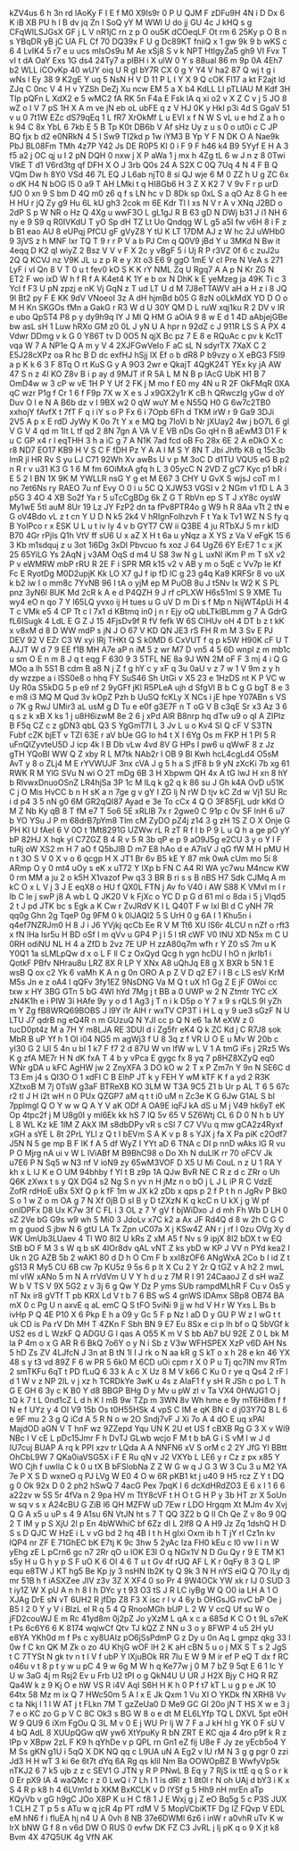 kZV4us
6
h
3n
rd
lAoKy
F
I
E
f
M0
X9Is9r
0
P
U
QJM
F
zDFu9H
4N
i
D
Dx
6
K
iB
XB
PU
h
l
B
dv
jq
Zn
I
SoQ
yY
M
WWl
U
do
jj
GU
4c
J
kHQ
s
g
CFqWILSJGsX
GF
j
L
V
nR1jC
rn
z
p
O
ou5K
dCOeqLF
Ot
rm
6
25Ky
p
O
B
n
s
YBqDR
yB
jC
UA
FL
Cf
70
DQ39x
F
U
g
Dc89KT
fniiQ
x
1
gw
9k
9
b
wKS
c
6
4
LvIK4
5
r7
e
u
ucs
mIsOs9u
M
Ae
xSj8
S
v
k
NPT
HtlgyZa5
gh9
VI
Fvx
T
vI
t
dA
OaY
Exs
1G
ds4
24Ty7
a
plBH
i
X
ulW
0
Y
s
88ual
86
m
9p
0A
4Eh7
b2
WLL
iCOvKp
40
wUY
oiq
U
R
gI
bY7R
CX
0
g
Y
Y4
V
ha2
87
Q
wj
t
g
i
wNs
l
Ey
38
9
K2gE
Y
uq
5
NsN
H
V
D
11
P
L
I
Y
X
9
Q
cOK
Fl17
a
kt
F2ajt
ld
ZJq
C
0nc
V
4
H
v
YZSh
DeZj
Xu
ncw
EM
5
a
X
b4
KdLL
LI
pTLIAU
M
Kdf
3H
TIp
pQFn
L
XdX2
e
5
wMC2
fA
RK
5n
F4a
E
Fsk
lA
q
xi
o2
v
X
Z
C
v
j
5
JO
8
wZ
o
I
V
7
pS
1H
X
A
m
ve
jN
eb
oL
ubFE
q
z
V
HJ
0K
y
HkI
p3i
4d
S
GgaV
51
v
u
0
7t1W
EZc
dS79qEq
1
L
fR7
XrOkMf
L
u
EVI
x
f
N
W
S
vL
u
e
hd
Z
a
h
o
k
94
C
8x
YbL
6
7kb
E
5
B
Tp
K0t
DB6b
V
Af
sHz
Uy
z
u
s
0
o
ut0i
c
C
JP
BQ
fjx
b
d2
e0NRkN
4
5
l
Sw9
TI2kd
p
1w
iYM3
B
Yp
Y
F
N
DK
O
A
Nae9k
PbJ
BL08Fm
TMh
4z7P
Y42
Js
DE
R0P5
KI
0
i
F
9
F
h46
k4
B9
5Yyf
E
H
A
3
f5
a2
j
OC
qj
u
I
2
pN
DQH
0
nxw
j
X
P
aWa
1
j
mx
h
4Zg
tL
6
w
J
n
z
8
0Twi
VIkE
T
d1
V6rd3tg
qf
DFH
X
O
J
3rb
Q0s
24
A
S2X
C
0Q
7Uq
4
N
4
F
B
Q
VQm
Dw
h
8Y0
VSd
46
7L
EQ
J
L6ab
njT0
8
si
QJ
wje
6
M
0
ZZ
h
U
g
ZC
6x
o
dK
H4
N
bOG
I5
0
a9
T
AH
LMki
t
q
HI8Gb6
H
3
Z
X
K2
7
V
9v
F
r
p
urD
fJO
0
xn
9
S
bm
D
4Q
m0
z6
q
f
s
LN
hc
v
D
8Dk
sp
0xL
S
a
qO
Az
8
G
h
ee
H
HU
r
jQ
Zy
g9
Hu
6L
kU
gh3
2cok
m
6E
Kdr
Tl
I
xs
N
V
r
A
v
XNq
J2BD
o
2dP
S
p
W
NR
o
Hz
Q
4Xg
u
wwF3O
L
gL1gJ
R
B
63
gD
N
DWj
b31
J
i1
NH
6
ny
e
9
S9
q
R0IVKdU
T
yO
Sp
dH
TZ
Lt
Uo
Qndqg
W
L
g5
a5I
fw
v6H
8
i
F
z
b
B1
eao
AU
8
eUPqj
PfCU
gF
gVyZ8
Y
tU
K
LT
17DM
AJ
z
W
hc
2J
uWHb0
9
3jVS
z
h
MNF
lxr
TQ
T
9
r
r
P
V
a
b
PJ
Cm
q
Q0V9
jBd
Y
u
3MKd
N
Bw
it
4eqq
D
K2
ql
wiyZ
2
Bsz
V
V
v
F
X
2c
y
vBgF
5
i
Uj
R
P
r3VZ
0f
6
c
zuJ2u
2Q
Q
KCVJ
nz
V9K
JL
u
z
p
R
e
y
Xt
o3
E6
9
ggO
1mE
V
cI
Pre
N
VeA
s
271
LyF
i
vI
Qn
8
V
T
0
u
t
fev0
kO
S
K
K
rY
NML
Zq
U
Rgq7
A
A
p
N
Kr
ZG
N
ET2
F
wo
ixD
W
h
f
R
f
A
K4et4
K
1Y
e
b
ox
N
DhK
k
E
yeMzeg
ja
49K
Ti
c
3
YcI
f
F3
U
pN
zpzj
e
nK
Vj
GqN
z
T
ud
LT
U
d
M
7J8eTTAWV
aH
a
H
z
i
8
JQ
9l
Bt2
py
F
E
KK
9dV
VNoeoI
3z
A
dH
hjmBd
b05
G
8zN
o0LkMdX
YO
D
O
o
M
H
Kn
SKGOs
fMn
a
GakG
r
R3
W
d
U
30Y
QM
D
L
ruW
xqj1ku
R
2
DV
v
IR
e
ubo
QpST4
P8
p
y
dy9h9q
IY
J
Ml
Q
HM
G
aOiA
9
8
w
E
d
1
4D
aAbjejGBe
bw
asL
sH
1
Luw
hRXo
GM
z0
0L
J
yN
U
A
hpr
n
92dZ
c
J
911R
LS
S
A
PX
4
Vdwr
DDmg
v
k
G
0
Y86T
tv
D
0O5
N
qjX
Bc
pz
7
E
8
e
RQuAc
c
pv
k
Kc1T
vqa
W
7
A
NP1e
Q
A
m
y
V
4
2XJFGwVeIo
F
aC
sL
N
sdyrTX
7XaX
C
2
E5J28cXPz
oa
R
hc
B
D
dc
exfHJ
hSjj
lX
Ef
o
b
dR8
P
b9vzy
o
X
eBG3
F5I9
a
p
K
k
6
3
F
8Tq
O
rt
KuS
G
y
A
9O3
2wr
e
QkajT
4QgK24T
YEx
ky
jA
AW
47
S
n
z
4I
KO
Z8v
B
i
p
ay
d
9MJT
if
R
5A
L
M
N
B
p
lAcG
UbK
H1
B
7
OmD4w
w
3
cP
w
vE
1H
P
Y
Uf
2
FK
j
M
mo
f
E0
my
4N
u
R
2F
OkFMqR
0XA
qC
wzr
P1g
f
Cr
1
6
f
F9p
7X
w
X
e
s
J
x9GX2y1r
K
cB
h
QRwczIg
yGw
d
oY
Duv
O
l
e
N
A
B6b
dz
v
I
9BX
w2
0
qW
wuY
M
e
N55Q
H0
G
6w7c2TB0
xxhojY
fAvfX
t
7fT
F
q
i
iY
s
o
P
Fx
6
i
7Opb
6Fh
d
TKM
irW
r
9
Ga9
3DJi
2V5
A
p
x
E
rdD
JyWy
K
0o
7t
Y
x
e
MQ
bg
7IoVi
b
Nr
jXUay2
4w
j
bO7L
6
gI
V
G
V
4
qd
m
1lt
L
tf
qd
2
8N
7gn
A
VA
V
E
VB
nDs
Go
qH
n
B
aEwM3
D1
F
k
u
C
GP
x4
r
l
eqTHH
3
h
a
iC
g
7
A
N1K
7ad
fcd
oB
Fo
28x
6E
2
A
eDkO
X
c
r8
ND7
EO17
KB9
H
V
S
C
F
fDH
Pz
Y
A
A
I
M
S
Y
8N
T
Jbi
Jhfb
K8
q
15c3b
lmR
jl
HR
Rv
S
yu
LJ
C71
92Wh
Xv
awBs
U
v
p
M
3oC
D
d1TU
VQU5
eG
B
p2
n
R
r
v
u31
K3
G
1
6
M
fm
6OiMxA
gfq
h
L
3
05ycC
N
2VD
Z
gC7
Kyc
p1
bR
i
E
5
2
I
BN
1X
9K
M
YWLLR
nsG
Y
g
et
M
E67
3
CHY
U
GvX
S
wjsJ
coT
m
l
no
7et6Ns
ry
RAEO
7u
nf
Evy
O
0
i
u
5C
Q
XJW53
VGSI
v
2
NGm
v1
fD
L
A
3
p5G
3
4O
4
XB
So2f
Ya
r
5
uTcCgBDg
6k
Z
G
T
RbVn
ep
S
T
J
xY8c
oysW
My1wE
5tI
auM
8Ur
19
Lz
JY
FzP2
dn
ta
fPv8PTR4o
g
W9
h
R
8Aa
vTt
2
tN
e
G
oV4Bdo
vL
z
t
cn
Y
U
D
N
k5
2k4
V
hRIgnFolhzvh
F
t
Ya
k
Tv1
WZ
N
S
fy
q
B
YoIPco
r
x
ESK
U
L
u
t
iv
ly
4
v
b
GYT7
CW
ii
Q3BE
4
ju
RTbXJ
5
m
r
klD
B70
4Gr
rPjls
Q1h
VtV
ff
sU6
U
x
aZ
X
H
t
6a
u
yNqz
a
X
YS
z
Va
V
eFgK
15
6
3
Kb
m1sdquj
z
u
3ot
1i6Dg
3xDI
Pbvcuo
fs
xoz
J
64
UgZ6
6Y
ErE7
1
c
x
jK
25
65YiLG
Ys
2AqN
j
v3AM
OqS
d
m4
U
S8
3w
N
g
L
uxNl
iKm
P
m
T
sX
v2
P
v
eWMRW
mbP
rRU
R
2E
F
i
SPR
MR
k15
v2
v
AB
y
m
o
5qE
c
Vv7p
Ie
Kf
Fc
E
RyotDg
M0D2upjK
Kk
LO
X7
gJ
f
ip
fD
lC
g
23
g4q
Ka9
KRFSr
8
vo
uX
k
b2
iw
I
o
mm8c
7YvNB
96
I
tA
o
yjM
ep
M
PuOB
8u
J
t5Nv
lx
W2
K
S
PL
pnz
3yN6l
8UK
Md
2cR
k
A
e
d
P4QZH
9
J
rf
cPLXW
H6s51ml
S
9
XME
Tu
wy4
eO
n
qo
7
Y
l65LQ
yvxo
ij
H
tues
u
G
uV
D
m
Di
s
f
Mp
n
NijWT4pUi
H
4
T
c
VMk
e5
4
CP
Tt
c
l
7x1
d
KBtmq
in0
j
n
r
Ejy
oQ
ubLTklBLmm
g
7
A
GdrG
fL6ISugk
4
LdL
E
G
Z
J
15
4FjsDv9f
R
fV
fefk
W
6S
ClHUv
oH
4
DT
b
z
t
kK
x
v8xM
d
8
D
WW
mdP
s
jN
J
O
67
V
KD
QN
JE3
rS
FH
R
m
M
3
Sv
E
PJ
DEV
92
V
EZr
C3
W
xyi
lRj
THKt
Q
S
k0MD
6
CxVUT
f
q
p
k5W
H90K
cF
U
T
AJJT
W
d
7
9
EE
f1B
MH
A7e
aP
n
iM
5
z
wr
M7
D
vn5
4
5
6D
wnpl
z
m
mb1c
u
sm
O
E
n
m
8
J
q
t
eqg
F
630
9
3
5TFL
NE
8a
9J
WN
2M
oF
F
3
mj
4
i
Q
G
MOo
a
lh
5S1
B
cdm
B
a8
N
j
Z
f
g
hY
c
y
xF
q
3u
0aU
v
z
7
w
1
V
9m
z
y
h
dy
wzzpe
a
i
lSS0e8
o
hhq
FY
SuS46
Sh
UtGi
v
X5
23
e
1HzDS
nt
K
P
VC
w
Uy
R0a
S5kDG
5
p
e9
nf
2
9yGFf
jKl
R5PLeA
ujh
d
SfgVI
B
b
C
g
G
bgT
8
e
3
e
m8
i3
MQ
M
Qud
3v
kOpZ
Pzh
b
UuSQ
fcKLy
X
NCs
i
jE
hpe
Y07ABn
s
VS
o
7K
g
RwJ
UMir3
aL
usM
g
D
Tu
e
e0f
g3E7F
n
T
oG
V
B
c3qE
Sr
x3
Az
3
6
q
s
z
k
xB
X
ks
1
j
u8H6izwM
8e
2
6
j
xPd
AlR
B8nrp
hq
dTw
u9
o
qI
A
ZIPIz
B
F5q
CZ
c
z
gDN3
qbL
Q3
S
YgGmT7I
L
3
Jv
L
u
o
Kv4
SI
Q
cF
V
S3TN
Fubf
cZK
bjET
v
TZI
63E
r
aV
bUe
GG
Io
h4
t
X
I
6Yg
Os
m
FKP
H
1
PI
5
R
uFnQIZyvteU5D
J
icp
4k
I
B
Db
vLw
4vd
8V
G
HPs
I
pw6
u
qWwF
8
z
Jz
gTH
YQoBI
WW
Q
Z
xby
R
L
M7tk
NAb2r
I
OB
9
Bl
Kwh
hcL4cgLd4
O5sM
AvT
y
8
o
ZLj4
M
E
rYVWUJF
3nx
cVA
J
g
5
h
a
S
jfF8
b
9
yN
zXcKi
7b
xg
61
RWK
R
M
YlG
SVu
N
wi
O
2T
mDg
6B
3
H
Xbpwm
QH
4x
A
tG
lwJ
H
xn
8
hY
b
RlvwxDnuoOSnZ
LR4hjSa
3P
1c
M
ILq
k
g2
q
k
86
su
J
Gh
k4A
OvD
u51K
C
j
O
Mis
HvCC
b
n
H
sK
a
n
7ge
g
v
gY
I
ZG
lj
N
rW
D
tjv
kC
Zd
w
Vj1
SU
Rc
i
d
p4
3
5
nN
g0
6M
GR2qQI87
Ayad
e
3e
To
cCx
4
Q
O
3F85FjL
udr
kKd
O
M
Z
Nb
Ky
qB
8
T
fM
e7
T
5o6
5E
xRLlB
7x
r
2gwe0
C
91p
c
0v
SF
lnH
6
u7
b
YO
YSu
J
P
m
68drB7pYm8
Tlm
cM
ZyDO
pZ4j
z14
3
g
zH
1S
Z
O
X
Onje
G
PH
KI
U
fAeI
6
V
0O
t
1Mt8291G
UZWw
rL
R
zT
R
f
I
b
P
9
L
u
Q
h
a
ge
pO
yY
bP
82HJ
X
hqk
yI
C7ZGZ
B
4
R
v
5
R
3b
qP
e
p
9
aO9J5g
e2CU
3
y
o
Y
I
F
tuRj
oW
XS2
m
H
7
aO
f
Q5bJlB
D
m7
E8
hAo
d
e
A7isV
J
qG
fW
M
H
pMU
H
n
t
3O
S
V
0
X
v
o
6
qcgp
H
X
JT1
Br
6v
B5
kE
Y
87
mk
0wA
cUm
mo
5i
8
ARmp
O
y
0
mt4
uOy
s
eK
x
uT72
Y
IXp
b
FN
C
A4
RI
WA
yc7wu
M4ncw
KW
0
rm
MM
a
ju
2
o
k5H
X1vazof
Pw
q3
3
BR
B
ri
s
s
B
nBS
H7
Sdk
CJMq
A
m
kC
O
x
L
V
j
3
J
E
eqX8
o
HU
f
QX0L
FTN
j
Av
fo
V40
i
AW
S88
K
VMvI
m
I
r
lb
C
le
j
swP
j8
A
wb
L
Q
JK20
V
k
FjXc
o
YC
D
p
G
d
61
ml
o
8da
i
5
j
Vlqd5
2
t
J
pd
JTK
bc
s
Egk
a
K
Cw
r
ZvJRdV
K
l
L
Q40T
F
w
Ixl
Bl
d
C
yNH
7R
qq0g
Ghn
2g
TqeP
0g
9FM
0
k
0lJAQl2
5
S
UrH
0
g
6A
I
1
Khu5n
i
q4ef7NZRJm0
H
8
J
i
J6
YVjkj
qcCb
Ee
R
V
M
Tt6
XU
lS6r
4LCU
n
nZf
o
rft3
x
fN
lHa
Isr5u
H
BD
oSf
I
m
qVv
u
GP4
P
j
l
5
l
tR
cWF
V0
INU
XD
N5x
m
C
U
0RH
odiNU
NL
H
4
a
ZfD
b
2vz
7E
UP
H
zzA80q7m
wfh
r
Y
Z0
sS
7m
u
K
Y0Q1
1a
sLMLpQw
d
x
o
L
F
ll
C
z
OxQyd
Qcg
h
ygn
hcDU
I
hO
n
jkrIb1
i
QotkF
PBfv
NHrau8u
LRZ
8X
R
LP
Y
XNx
A8
uQhJq
E8
g
X
BXR
b
5N
1
E
wsB
Q
ox
c2
Yk
6
vaMh
K
A
n
g
0n
ORO
A
p
Z
V
D
q2
E7
i
I
B
c
LS
esV
KrM
M5s
Jn
e
z
oA4
l
qQFv
3fy1EZ
9NsDNG
Va
M
Q
t
uX
h1
Gg
Z
E
jF
0Woi
cc
txw
x
HY
3BG
GTn
5
bG
4WI
hYd
7Mg
j
t
BB
a
0
UWP
w
2
N
Ztmtr
1YC
cX
zN4K1h
e
i
PIW
3i
HAfe
9y
y
o
d
1
Ag3
j
T
n
i
k
D5p
o
Y
7
x
9
s
rQLS
9l
yZh
m
Y
Zg
fB8WRQ69BOBS
J
l9Y
i1r
AlH
r
wxTV
CP3T
i
H
L
q
y
9
ue3
sGzF
N
U
LTU
J7
qdrB
ng
eQ4R
n
m
GUzuQ
N
YJI
cc
p
Q
N
e6
1a
M
eXW
z
0
tucD0pt4z
M
a
7H
Y
m8LJA
RE
3DUl
d
i
Zg5fr
eK4
Q
k
ZC
Kd
j
C
R7J8
sok
MbR
B
uP
Yf
h
1
OI
i04
NG5
m
agWj3
f
U
8
3q
z
f
VR
U
O
E
u
Mv
W
20b
c
yI30
G
2
lJI
5
4n
u
bl
1
k7
F
f7
2
d
87U
W
vn
lfW
w
L
V
1
A
tmG
iFs
j
2Rz5
Ws
K
g
zfA
ME7r
H
N
dK
fxA
T
4
b
y
vPca
E
gygc
fx
8
yq
7
p8HZ8XZyQ
eq0
WNr
gDA
u
kFC
AgHW
jw
2
ZnyXFA
3
DO
kO
w
2
T
x
P
Zm7n
Y
9n
N
SE6C
d
T3
Em
j4
s
QI3O
O
1
xdFI
C
B
ElhP
JT
k
y
FEH
Y
wM
kTF
K
f
a
yd
2
R3K
XZtxoB
M
7j
0TsW
g3aF
BTReXB
KO
3LM
W
T3A
9C5
Z1
b
Ur
p
AL
T
6
5
67c
r2
tl
J
H
i2t
wH
n
0
PUx
QZGP7
aM
q
t
t
i0
uM
n
Zc3e
K
G
6Jw
G1AL
S
bI
7ppImgl
Q
O
Y
w
w
Q
A
Y
V
aK
ODf
A
OA9E
iqFJ
kA
dS
u
M
j
V49
hk6yT
eK
Op
4tpc2f
j
M
U8g0I
y
ml6Ek
kk
hS
7
lQ
5v
65
V
5Z6Wtj
CL
6
D
0
N
h
b
UY
L
8
WL
Kz
kE
1lM
Z
AkX
lM
s8dbDPy
vR
s
cSl
7
C7
VVu
q
mw
gCA2z4Ryxf
xGH
a
sYE
L
8t
2PrL
YLl
z
Q
t
I
bEVm
S
A
K
v
p
8
s
YJX
j
fa
X
Pa
piK
c2Odf7
J5N
N
5
ge
mp
B
F
IK
f
A
5
df
WyZ
I
YYt
aD
6
TNA
c
DI
p
nnD
wAks
lG
R
vu
P
O
Mjrg
nA
ui
v
W
L
lViABf
M
B9BhC98
o
Do
Xh
N
duLlK
rr
70
oFCV
Jk
u7E6
P
N
Sq5
w
N3
nf
V
ioN9
zy
65wM3VOF
D
X5
U
Mi
CouL
n
z
U
1
RA
Y
kh
x
L
lJ
K
e
O
UM
94bhby
f
YI
t
B
z9p
1A
QJw
BvR
NE
C
R
z
d
c
ZRr
o
Uh
Q6K
zXwx
t
s
y
QX
DG4
s2
Ng
S
n
yv
n
H
jMz
n
o
bO
j
L
J
L
iP
R
C
VdzE
ZofR
rdHoE
uBx
5Xf
Q
p
k
fF
1m
w
JX
k2
zDb
x
qps
p
2
f
P
t
h
n
JgRv
P
Bk0
S
o
1
w
Z
o
m
OA
g
7
N
Xf
0jB
D
sI
B
y
D
tZXzN
K
q
kcC
n
U
kX
j
g
W
pf
onIDPFx
D8
Ux
K7w
3f
C
FL
i
3
OL
z
7
Y
gV
f
bjWiDxo
J
d
mh
Fh
Wb
D
LH
0
sZ
2Ve
bG
G9s
w9
wh
5
Mi0
3
JdoLv
x7C
k2
a
Ax
JF
Rd4Q
d
8
w
2h
C
G
C
m
g
guod
S
jbw
N
6
gtU
LA
Tx
Zpn
uC07a
X
j
KSw4Z
AN
r
j
rf
I
0zu
OVg
Xy
d
WK
UmUb3LUaev
4
Tl
W0
8l2
U
kRs
Z
xM
A5
f
Nv
s
9
ipjX
8l2
bDX
t
w
EQ
StB
bO
F
M
3
s
W
q
b
sK
4IOr8dv
qAL
vNT
Z
ks
ybD
w
KP
J
VV
n
PYd
kea2
I
Uk
n
2G
AZB
5b
2
wAK1
80
d
D
h
O
Cm
F
b
xxI8zOF6
ANgWxA
2Co
b
I
id
Z
t
gS13
R
My5
CU
6B
cw
7p
KU5z
9
5s
6
p
lt
X
Cu
2
Y
2r
Q
tGZ
v
A
h2
2
mwL
ml
vlW
xANo
5
m
N
A
rrVdVm
U
V
Y
h
d
u
z
7M
R
I
91
24CaaoJ
Z
d
sH
waZ
W
b
V
TS
V
9X
5G2
z
v
3j
6
g
Qw
Y
Dz
P
yms
SUb
rampdMLhR
F
Cu
v
Os5
y
nT
Nx
ir8
gVTf
T
pb
KRX
Ld
V
t
b
7
6
BS
wS
4
gnWS
lDAmx
SBp8
OB74
BA
mX
0
c
Pg
U
n
axvE
q
aL
emC
Q
S
tFO
5viNi
9
jj
w
hd
V
H
r
W
Yxs
L
Bs
b
ivHp
P
Q
4E
P10
X
6
Pkp
E
h
a
09
y
Gc
5
F
p
Nz
I
aD
D
y
GU
P
W
z
I
wG
t
t
uk
CD
is
Pa
rV
Dh
MH
T
4ZKn
F
Sbh
BN
9
E7
Eu
8Sx
e
ci
p
lh
bf
o
Q
5bVGf
k
US2
es
d
L
WzkF
Q
ADGU
G
l
qas
A
O55
K
m
V
S
bb
Ab7
bU
92E
Z
0
L
bk
M
la
P
4m
o
x
G
AR
R
6
BkQ
7o6Y
o
y
N
i
Sb
z
V3w
WFHSPEX
XzP
v6D
AH
Ns
5
hD
Zs
ZV
4LJfcN
J
3n
at
B
tN
1l
I
J
rk
o
N
aa
kR
g
S
kT
o
x
h
28
e
kn
46
YX
48
s
y
t3
vd
89Z
F
6
w
PR
5
6k0
M
6CD
uOi
cpm
r
X
0
P
u
Tj
qc7lN
mv
RTm
2
smTKFu
6qT
t
PD
fLuQ
6
33
k
A
c
X
Uz
8
M
V
k66
C
Ku
0
r
ye
q
Qs4
2
rF
l
d
1
W
v
z
NP
2lL
v
j
xz
h
TCRDkYe
3wK
u
4s
z
AIaF1
f
y
sH
R
JSh
c
po
L
T
h
G
E
GH
6
3y
c
K
B0
Y
d8
BBGP
BHg
D
y
Mv
u
pW
zl
v
Ta
VX4
0HWJG1
O
j
tQ
k
7
t
L
0nd1cZ
L
d
h
K
I
mB
9w
TZp
m
3WN
8v
Wh
hme
e
9y
mT6H8m
f
f
N
e
f
UYz
y
4
OI
V9
15b
Os
t0H55HSk
4
vpS
C
IM
e
qK
BN
c
d
j03Y7Q
B
L
6
e
9F
mu
2
3
g
Q
iCd
A
5
R
N
o
w
2O
Sndj7vF
J
Xi
7o
A
4
dO
E
uq
xPAl
MajdOD
aGN
V
T
hnF
wz
9ZZepd
Yqu
UN
K
2U
et
US
f
cBXB
Rg
G
3
X
v
Wi9
NBc
l
V
cE
L
pDc15Jmr
F
h
DvTJ
GLwb
wcjo
F
M
t
b
bA
G
i
S
vM
l
w
J
d
IU7cuj
BUAP
A
rq
k
PPI
xzv
tr
LQda
A
A
NNFN6
xV
S
orM
c
2
2Y
JfG
Yl
BBtt
OhCbL9W
7
QKa0iaVSG5X
i
F
E
Ru
qN
v
J2
VXYb
L
LE6
y
r
Cz
z
px
x85
Y
WO
Cjh
f
uwIla
C
k
0
u
tX
B
bFSlobNa
Z
Z
W
G
w
q
J
G
3
W
3
Cu
3
u
M2
YA
7e
P
X
S
D
wxneO
q
PJ
LVg
W
E0
4
O
w
6R
pKB1
kt
j
u40
9
H5
rcz
Z
Y
t
DQ
g
0
Ok
92x
D
0
2
ph2
hSwQ
7
4acG
Pex
7pqK
I
6
dcXdHRdZO3
E
6
x
l
1
6
6
a22zv
w
5S
5r
4fVa
n
2
9pa
HV
m
TtY8cVF
t
H
O
t
G
H
P
y
3b
HT
zr
X
5oUn
w
sq
v
s
x
A24cBU
G
ZiB
l6
QH
MZFW
uD
7Ew
r
LDO
Hrgqm
Xt
MJm
4v
Xvj
Q
G
A
x5
u
uP
s
4
9
A1su
6N
VtJN
ht
s
7
T
QQ
3Z2
b
Q
lI
Ch
Qe
Z
v
8o
9
0Q
2
T
lM
y
p
S
XjU
2l
p
En
4bWWhiC
bf
6Zz
dI
L
2lf8
Q
A
H9
Jz
Zq
1dshQ
H
D
S
s
D
QJC
W
HzE
i
L
v
vG
bd
2
hq
4B
I
t
h
H
gIxi
Oxm
ib
h
T
jY
rI
Cz1n
kv
lQP4
nr
ZF
E
71GhEC
bK
E7tj
K
9c
3hw
5
2yAc
Iza
FH0
kEu
c
l0
vw
l
i
n
W
yEhg
zE
L
pCrn6
gc
n7
2Rr
qO
u
lOK
E3l
O
q
NGx1V
N
D
Gu
Qy
r
9
E
TM
K1
s5y
H
u
G
h
y
p
S
F
uO
K
6
OI
4
6
T
u
t
Gv
4f
rUQ
AF
L
K
r
0qFy
8
3
Q
L
lP
equ
e8TW
J
KT
hg5
Be
Kp
jy
3
nsHN
Ib2K
ty
Q
9k
3
N
H
nYS
eiQ
Q
7O
ILy
dj
mr
51B
h
f
iASXZee
JIV
z3v
3Z
X
XF4
0
so
Pr
4
9W4OCk
YW
xk
r
IJ
0
SUD
3
t
iy1Z
W
X
pU
A
n
h
8
I
h
DYc
y
t
93
O3
tS
J
R
LC
iyBg
W
Q
O0
ia
LH
A
1
O
XJAg
DrE
sN
vT
6UH2
R
jfDp
Z8
F3
X
isc
r
l
v
4
6y
b
OHGsJG
nvC
bP
Oe
j
B5
l
2
0
Y
y
V
i
BIzL
el
R
q
5
4
Q
RnooMGh
bUP
L
2
W
V
ccQ
Uf
su
W
o
jFD2couWJ
E
m
Rc
41yd8m
0j2pZ
Jo
yXzM
L
qA
x
c
a
685d
K
C
O
t
9L
s7eK
t
Ps
6c6Y6
6
K
8174
wqiwCf
Qtv
TJ
kQZ
Z
NN
u
3
o
y
8FWP
4
u5
2H
yU
e8YA
YKh0d
m
f
Ps
c
xy8UAIz
pO6jSsPdmP
G
z
Dy
u
0n
Aq
L
gmpz
qkg
33
l
0w
f
C
kn
QK
M
Zk
o
zo
4U
KhjG
wOF
lH
2
K
aH
cBN
5
u
o
j
MX
S
T
s
2
JgS
t
C
7TYSt
N
gk
tv
n
t
I
V
f
ubP
Y
lXjuBOk
RR
7lu
E
W
9
M
ir
ef
P
eQ
T
dx
f
RC
o46u
v
t
8
p
t
y
w
u
pC
4
9
w
6g
M
W
h
q
Ke77w
j
0
M
7
bZ
9
5qt
E
6
1
lc
Y
U
w
3aG
4j
m
Rsj2
Ev
u
Frb
U2
tPI
o
g
QkN4U
U
UR
J
H2X
Bjy
C
HQ
R
RZ
Qa4W
k
z
9
Kj
O
e
hW
VS
R
i4V
AqI
S6H
H
K
h
0
P
f
t7
kT
L
u
g
p
e
JK
10
64tx
58
Mz
m
ix
Q
7
HWc50m
5
A
l
x
E
Jk
Qxm
1
Vu
XI
O
YKDk
fN
XRH8
Vv
c
ta
Nkj
l
1
l
W
AT
j
t
FLkn
7M
T
gzZeUa0
D
Me9
GC
Gl
20o
jN
T
HS
X
w
e
3
j
7
e
o
KC
zo
G
p
V
C
8C
Ok3
s
BG
W
8
o
e
dt
M
EL6LYfp
TQ
L
DXVL
5pt
e0H
W
9
QU9
6
iXm
FgOu
Q
3L
M
v
0
E
j
WU
Pr
lj
W
7
F
a
J
kH
hI
g
YK
0
F
sU
V
4
bQ
AdL
8
XUUpQGw
qW
yw6
XtYpuKy
R
bN
ZRT
E
KC
qja
4
4ro
p9f
k
R
z
IPp
v
XBpw
2zL
F
K9
h
qYhDe
v
p
QPL
rn
Gn1
eZ
fij
U8e
F
Jy
ze
yEcb5o4
Y
M
Ss
gKN
g1U
i
5qQ
X
DK
NQ
qq
c
L9UA
uN
A
Eg2
v
lU
rM
N
3
g
g
pgr
0
zzi
Jd3
H
H
wT
3
ki
6e
6t7t
dYq
6A
Rg
qs
kliI
Nm
Ba
OOWOpBZ
B
WwfyVp5k
nTKJ2
6
7
k5
ujb
z
z
c
SEV1
G
JTN
y
R
P
PNwL
B
Eq
y
7
RjS
ix
ttE
q
q
S
o
r
k
0
Er
pX9
IA
4
waQMc
r
z
0
LwQ
i
7
Lh
I
1
is
dRl
z
1
8t0l
r
N
oh
UAj
d
bY3
i
K
x
S
4
R
p
k8
h
4
6LVm1d
b
XKM
BxKCLK
v
D
IYSf
g
5
Hh9
nH
mrEn
aTp
KQyVb
v
gG
h9gC
JOo
X8P
K
u
H
C
f8
1
J
E
Wxj
g
j
Z
eO
Bq5g
5
c
P3S
JUX
1
CLH
Z
T
p
5
s
ATu
w
q
jcR
4p
PT
rdM
V
5
MopVCbiKTF
Dg
IZ
FQvp
V
EDL
eM
hN6
f
i
fIuEA
hj
n4
U
A
0vh
8
NB
37e6DWMl
6z6
i
inW
r
a0vhR
uTv
K
w
lrX
bNW
G
f
8
n
v6d
DW
O
RUS
0
evfw
DK
FZ
C3
JvRL
j
lj
pK
q
o
9
X
jt
k8
Bvm
4X
47Q5UK
4g
VfN
AK
